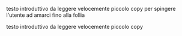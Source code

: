 testo introduttivo da leggere velocemente
piccolo copy per spingere l'utente ad amarci 
fino alla follia

testo introduttivo da leggere velocemente
piccolo copy 